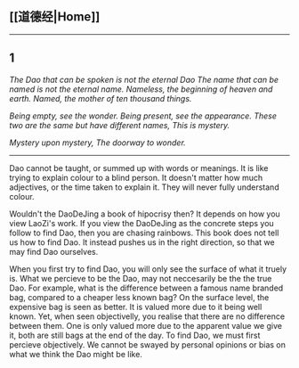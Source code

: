 ## [[道德经|Home]]

---
## 1

*The Dao that can be spoken is not the eternal Dao*
*The name that can be named is not the eternal name.*
*Nameless, the beginning of heaven and earth.*
*Named, the mother of ten thousand things.*

*Being empty, see the wonder.*
*Being present, see the appearance.*
*These two are the same but have different names,*
*This is mystery.*

*Mystery upon mystery,*
*The doorway to wonder.*

---

Dao cannot be taught, or summed up with words or meanings. It is like trying to explain colour to a blind person. It doesn't matter how much adjectives, or the time taken to explain it. They will never fully understand colour.

Wouldn't the DaoDeJing a book of hipocrisy then? It depends on how you view LaoZi's work. If you view the DaoDeJing as the concrete steps you follow to find Dao, then you are chasing rainbows. This book does not tell us how to find Dao. It instead pushes us in the right direction, so that we may find Dao ourselves.

When you first try to find Dao, you will only see the surface of what it truely is. What we percieve to be the Dao, may not neccesarily be the the true Dao. For example, what is the difference between a famous name branded bag, compared to a cheaper less known bag? On the surface level, the expensive bag is seen as better. It is valued more due to it being well known. Yet, when seen objectivelly, you realise that there are no difference between them. One is only valued more due to the apparent value we give it, both are still bags at the end of the day. To find Dao, we must first percieve objectively. We cannot be swayed by personal opinions or bias on what we think the Dao might be like.
